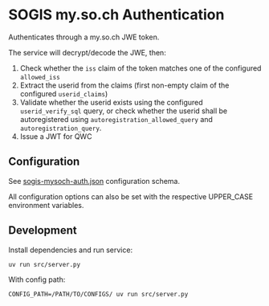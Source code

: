 SOGIS my.so.ch Authentication
=============================

Authenticates through a my.so.ch JWE token.

The service will decrypt/decode the JWE, then:

1. Check whether the `iss` claim of the token matches one of the configured `allowed_iss`
2. Extract the userid from the claims (first non-empty claim of the configured `userid_claims`)
3. Validate whether the userid exists using the configured `userid_verify_sql` query, or check whether the userid shall be autoregistered using `autoregistration_allowed_query` and `autoregistration_query`.
4. Issue a JWT for QWC

Configuration
-------------

See [sogis-mysoch-auth.json](./schemas/sogis-mysoch-auth.json) configuration schema.

All configuration options can also be set with the respective UPPER_CASE environment variables.

Development
-----------

Install dependencies and run service:

    uv run src/server.py

With config path:

    CONFIG_PATH=/PATH/TO/CONFIGS/ uv run src/server.py

